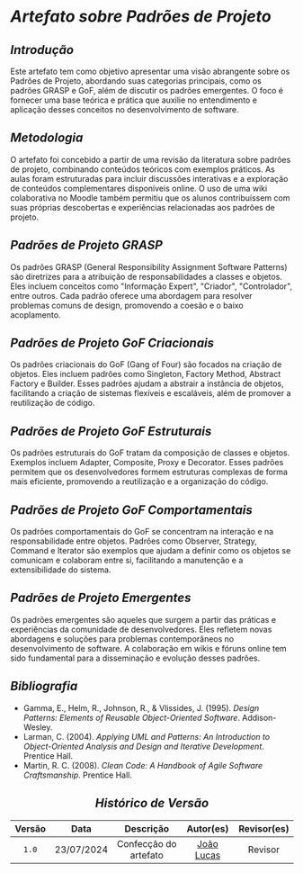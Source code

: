 # <a>*Artefato sobre Padrões de Projeto*</a>

## <a>*Introdução*</a>

Este artefato tem como objetivo apresentar uma visão abrangente sobre os Padrões de Projeto, abordando suas categorias principais, como os padrões GRASP e GoF, além de discutir os padrões emergentes. O foco é fornecer uma base teórica e prática que auxilie no entendimento e aplicação desses conceitos no desenvolvimento de software.

## <a>*Metodologia*</a>

O artefato foi concebido a partir de uma revisão da literatura sobre padrões de projeto, combinando conteúdos teóricos com exemplos práticos. As aulas foram estruturadas para incluir discussões interativas e a exploração de conteúdos complementares disponíveis online. O uso de uma wiki colaborativa no Moodle também permitiu que os alunos contribuíssem com suas próprias descobertas e experiências relacionadas aos padrões de projeto.

## <a>*Padrões de Projeto GRASP*</a>

Os padrões GRASP (General Responsibility Assignment Software Patterns) são diretrizes para a atribuição de responsabilidades a classes e objetos. Eles incluem conceitos como "Informação Expert", "Criador", "Controlador", entre outros. Cada padrão oferece uma abordagem para resolver problemas comuns de design, promovendo a coesão e o baixo acoplamento.

## <a>*Padrões de Projeto GoF Criacionais*</a>

Os padrões criacionais do GoF (Gang of Four) são focados na criação de objetos. Eles incluem padrões como Singleton, Factory Method, Abstract Factory e Builder. Esses padrões ajudam a abstrair a instância de objetos, facilitando a criação de sistemas flexíveis e escaláveis, além de promover a reutilização de código.

## <a>*Padrões de Projeto GoF Estruturais*</a>

Os padrões estruturais do GoF tratam da composição de classes e objetos. Exemplos incluem Adapter, Composite, Proxy e Decorator. Esses padrões permitem que os desenvolvedores formem estruturas complexas de forma mais eficiente, promovendo a reutilização e a organização do código.

## <a>*Padrões de Projeto GoF Comportamentais*</a>

Os padrões comportamentais do GoF se concentram na interação e na responsabilidade entre objetos. Padrões como Observer, Strategy, Command e Iterator são exemplos que ajudam a definir como os objetos se comunicam e colaboram entre si, facilitando a manutenção e a extensibilidade do sistema.

## <a>*Padrões de Projeto Emergentes*</a>

Os padrões emergentes são aqueles que surgem a partir das práticas e experiências da comunidade de desenvolvedores. Eles refletem novas abordagens e soluções para problemas contemporâneos no desenvolvimento de software. A colaboração em wikis e fóruns online tem sido fundamental para a disseminação e evolução desses padrões.

## <a>*Bibliografia*</a>

- Gamma, E., Helm, R., Johnson, R., & Vlissides, J. (1995). *Design Patterns: Elements of Reusable Object-Oriented Software*. Addison-Wesley.
- Larman, C. (2004). *Applying UML and Patterns: An Introduction to Object-Oriented Analysis and Design and Iterative Development*. Prentice Hall.
- Martin, R. C. (2008). *Clean Code: A Handbook of Agile Software Craftsmanship*. Prentice Hall.

<Center>

## <a>*Histórico de Versão*</a>

| Versão |    Data    |       Descrição       |                    Autor(es)                     | Revisor(es) |
| :----: | :--------: | :-------------------: | :----------------------------------------------: | :---------: |
| `1.0`  | 23/07/2024 | Confecção do artefato | [João Lucas](https://github.com/VasconcelosJoao) |   Revisor   |